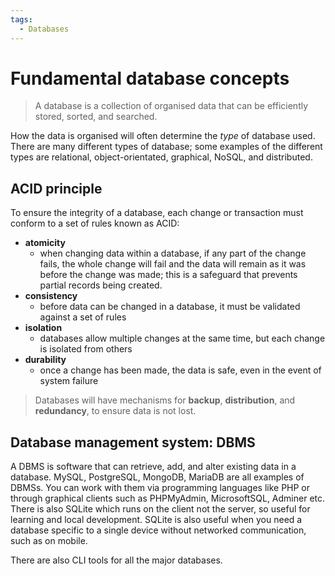 ```yaml
---
tags:
  - Databases
---
```



# Fundamental database concepts

 > A database is a collection of organised data that can be efficiently stored, sorted, and searched.

How the data is organised will often determine the *type* of database used. There are many different types of database; some examples of the different types are relational, object-orientated, graphical, NoSQL, and distributed.

## ACID principle

To ensure the integrity of a database, each change or transaction must conform to a set of rules known as ACID:

* **atomicity**
  * when changing data within a database, if any part of the change fails, the whole change will fail and the data will remain as it was before the change was made; this is a safeguard that prevents partial records being created.
* **consistency**
  * before data can be changed in a database, it must be validated against a set of rules
* **isolation**
  * databases allow multiple changes at the same time, but each change is isolated from others
* **durability**
  * once a change has been made, the data is safe, even in the event of system failure

 > 
 > Databases will have mechanisms for **backup**, **distribution**, and **redundancy**, to ensure data is not lost.

## Database management system: DBMS

A DBMS is software that can retrieve, add, and alter existing data in a database. MySQL, PostgreSQL, MongoDB, MariaDB are all examples of DBMSs. You can work with them via programming languages like PHP or through graphical clients such as PHPMyAdmin, MicrosoftSQL, Adminer etc. There is also SQLite which runs on the client not the server, so useful for learning and local development. SQLite is also useful when you need a database specific to a single device without networked communication, such as on mobile.

There are also CLI tools for all the major databases.
